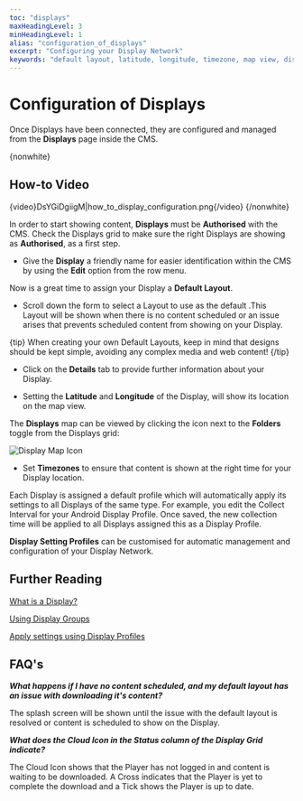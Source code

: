 ```yaml
---
toc: "displays"
maxHeadingLevel: 3
minHeadingLevel: 1
alias: "configuration_of_displays"
excerpt: "Configuring your Display Network"
keywords: "default layout, latitude, longitude, timezone, map view, display grid, display management, adding displays, authorising displays"
---
```


# Configuration of Displays

Once Displays have been connected, they are configured and managed from the **Displays** page inside the CMS.

{nonwhite}

## How-to Video

{video}DsYGiDgiigM|how_to_display_configuration.png{/video}
{/nonwhite}

In order to start showing content, **Displays** must be **Authorised** with the CMS. Check the Displays grid to make sure the right Displays are showing as **Authorised**, as a first step.

- Give the **Display** a friendly name for easier identification within the CMS by using the **Edit** option from the row menu.


Now is a great time to assign your Display a **Default Layout**. 

- Scroll down the form to select a Layout to use as the default .This Layout will be shown when there is no content scheduled or an issue arises that prevents scheduled content from showing on your Display. 

{tip}
When creating your own Default Layouts, keep in mind that designs should be kept simple, avoiding any complex media and web content!
{/tip}

- Click on the **Details** tab to provide further information about your Display. 

- Setting the **Latitude** and **Longitude** of the Display, will show its location on the map view.


The **Displays** map can be viewed by clicking the icon next to the **Folders** toggle from the Displays grid:

![Display Map Icon](img/display_configuration_map_view_icon.png)

- Set **Timezones** to ensure that content is shown at the right time for your Display location.

Each Display is assigned a default profile which will automatically apply its settings to all Displays of the same type. For example, you edit the Collect Interval for your Android Display Profile. Once saved, the new collection time will be applied to all Displays assigned this as a Display Profile.

**Display Setting Profiles** can be customised for automatic management and configuration of your Display Network.

## Further Reading

[What is a Display?](displays.html)

[Using Display Groups](displays_groups)

[Apply settings using Display Profiles](displays_settings)

## FAQ's

***What happens if I have no content scheduled, and my default layout has an issue with downloading it's content?***

The splash screen will be shown until the issue with the default layout is resolved or content is scheduled to show on the Display.

***What does the Cloud Icon in the Status column of the Display Grid indicate?***

The Cloud Icon shows that the Player has not logged in and content is waiting to be downloaded. A Cross indicates that the Player is yet to complete the download and a Tick shows the Player is up to date.

